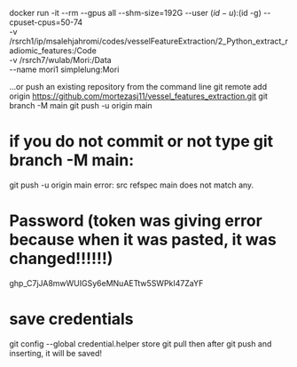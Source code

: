 


docker run -it --rm --gpus all --shm-size=192G --user $(id -u):$(id -g) --cpuset-cpus=50-74 \
-v /rsrch1/ip/msalehjahromi/codes/vesselFeatureExtraction/2_Python_extract_radiomic_features:/Code \
-v /rsrch7/wulab/Mori:/Data \
--name mori1 simplelung:Mori



…or push an existing repository from the command line
git remote add origin https://github.com/mortezasj11/vessel_features_extraction.git
git branch -M main
git push -u origin main


# if you do not commit or not type git branch -M main:
git push -u origin main
error: src refspec main does not match any.

# Password (token was giving error because when it was pasted, it was changed!!!!!!)
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

# save credentials 
git config --global credential.helper store
git pull
then after git push and inserting, it will be saved!
